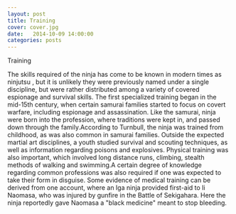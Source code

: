 ```yaml
---
layout: post
title: Training
cover: cover.jpg
date:   2014-10-09 14:00:00
categories: posts
---
```


Training

The skills required of the ninja has come to be known in modern times as ninjutsu , 
but it is unlikely they were previously named under a single discipline, but were rather 
distributed among a variety of covered espionage and survival skills.
The first specialized training began in the mid-15th century, when certain samurai families 
started to focus on covert warfare, including espionage and assassination.
Like the samurai, ninja were born into the profession, where traditions were kept in, 
and passed down through the family.According to Turnbull, the ninja was trained from childhood, 
as was also common in samurai families. Outside the expected martial art disciplines, 
a youth studied survival and scouting techniques, as well as information regarding poisons and explosives.
Physical training was also important, which involved long distance runs, climbing, 
stealth methods of walking and swimming.A certain degree of knowledge regarding common 
professions was also required if one was expected to take their form in disguise.
Some evidence of medical training can be derived from one account, where an Iga ninja provided 
first-aid to Ii Naomasa, who was injured by gunfire in the Battle of Sekigahara. 
Here the ninja reportedly gave Naomasa a "black medicine" meant to stop bleeding.
